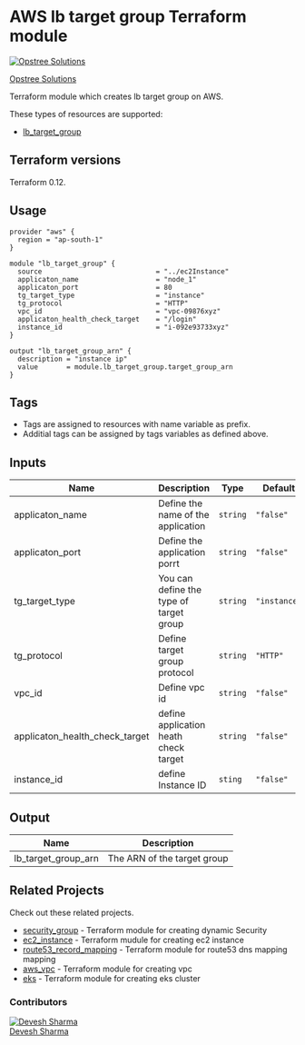 AWS lb target group Terraform module
=====================================

[![Opstree Solutions][opstree_avatar]][opstree_homepage]

[Opstree Solutions][opstree_homepage] 

  [opstree_homepage]: https://opstree.github.io/
  [opstree_avatar]: https://img.cloudposse.com/150x150/https://github.com/opstree.png

Terraform module which creates lb target group on AWS.

These types of resources are supported:

* [lb_target_group](https://www.terraform.io/docs/providers/aws/r/lb_target_group.html)

Terraform versions
------------------

Terraform 0.12.

Usage
------

```hcl
provider "aws" {
  region = "ap-south-1"
}

module "lb_target_group" {
  source                            = "../ec2Instance"
  applicaton_name                   = "node_1"
  applicaton_port                   = 80
  tg_target_type                    = "instance"
  tg_protocol                       = "HTTP"
  vpc_id                            = "vpc-09876xyz"
  applicaton_health_check_target    = "/login"
  instance_id                       = "i-092e93733xyz"
}

```

```
output "lb_target_group_arn" {
  description = "instance ip"
  value       = module.lb_target_group.target_group_arn
}
```
Tags
----
* Tags are assigned to resources with name variable as prefix.
* Additial tags can be assigned by tags variables as defined above.

Inputs
------
| Name | Description | Type | Default | Required |
|------|-------------|------|---------|:--------:|
| applicaton_name | Define the name of the application | `string` | `"false"` | yes |
| applicaton_port | Define the application porrt  | `string` | `"false"` | yes |
| tg_target_type | You can define the type of target group | `string` | `"instance"` | no |
| tg_protocol | Define target group protocol | `string` | `"HTTP"` | no |
| vpc_id | Define vpc id  | `string` | `"false"` | yes |
| applicaton_health_check_target |define application heath check target | `string` | `"false"` | yes |
| instance_id |define Instance ID | `sting` | `"false"` | yes |


Output
------
| Name | Description |
|------|-------------|
| lb_target_group_arn | The ARN of the target group |

## Related Projects

Check out these related projects.

- [security_group](https://github.com/OT-CLOUD-KIT/terraform-aws-network-skeleton) - Terraform module for creating dynamic Security 
- [ec2_instance](https://github.com/OT-CLOUD-KIT/terraform-aws-ec2-instance) -
Terraform mudule for creating ec2 instance
- [route53_record_mapping](https://github.com/OT-CLOUD-KIT/terraform-aws-route53-record-mapping) -
Terraform module for route53 dns mapping mapping 
- [aws_vpc](https://github.com/OT-CLOUD-KIT/terraform-aws-vpc) -
Terraform module for creating vpc
- [eks](https://github.com/OT-CLOUD-KIT/terraform-aws-eks) -
Terraform module for creating eks cluster


### Contributors

[![Devesh Sharma][devesh_avataar]][devesh_homepage]<br/>[Devesh Sharma][devesh_homepage] 

  [devesh_homepage]: https://github.com/deveshs23
  [devesh_avataar]: https://img.cloudposse.com/150x150/https://github.com/deveshs23.png

